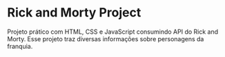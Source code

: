 # Rick and Morty Project
 Projeto prático com HTML, CSS e JavaScript consumindo API do Rick and Morty. Esse projeto traz diversas informações sobre personagens da franquia.
